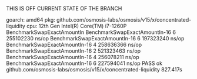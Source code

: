 THIS IS OFF CURRENT STATE OF THE BRANCH

goarch: amd64
pkg: github.com/osmosis-labs/osmosis/v15/x/concentrated-liquidity
cpu: 12th Gen Intel(R) Core(TM) i7-1260P
BenchmarkSwapExactAmountIn
BenchmarkSwapExactAmountIn-16                  6         255102230 ns/op
BenchmarkSwapExactAmountIn-16                  6         197323240 ns/op
BenchmarkSwapExactAmountIn-16                  4         258636366 ns/op
BenchmarkSwapExactAmountIn-16                  2         521323463 ns/op
BenchmarkSwapExactAmountIn-16                  4         256078211 ns/op
BenchmarkSwapExactAmountIn-16                  6         227594041 ns/op
PASS
ok      github.com/osmosis-labs/osmosis/v15/x/concentrated-liquidity    827.417s